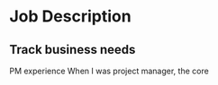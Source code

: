 # Job Description
## Track business needs
PM experience
When I was project manager, the core
<!--stackedit_data:
eyJoaXN0b3J5IjpbLTE4MDIzMDk5NzNdfQ==
-->